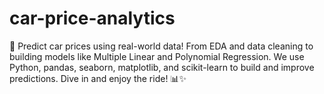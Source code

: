 # car-price-analytics
🚗 Predict car prices using real-world data! From EDA and data cleaning to building models like Multiple Linear and Polynomial Regression. We use Python, pandas, seaborn, matplotlib, and scikit-learn to build and improve predictions. Dive in and enjoy the ride! 📊✨
